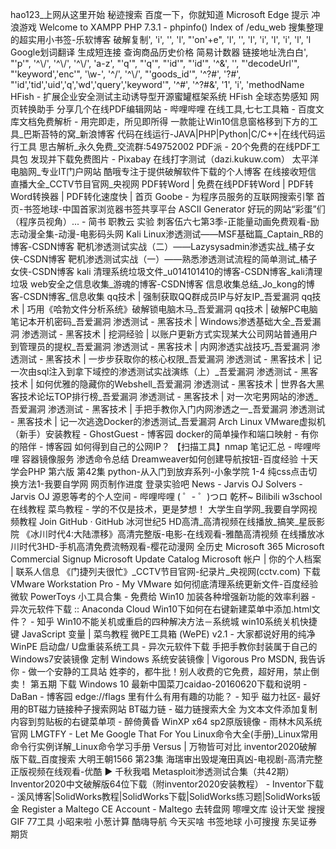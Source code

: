 hao123_上网从这里开始
秘迹搜索
百度一下，你就知道
Microsoft Edge 提示
冲浪游戏
Welcome to XAMPP
PHP 7.3.1 - phpinfo()
Index of /edu_web
搜集整理的超实用小书签-乐软博客
破解复制', 'i', '', 'l', "'on'+e", 'l', '', 'l', 'i', 'l', 'i', 'l', 'l
Google划词翻译
生成短连接
查询商品历史价格
简易计数器
链接地址洗白白', "'p'", '^\\/', '^\\/', '^\\/', 'a-z', "'q'", "'q'", "'id'", "'id'", '^&', '', "'decodeUrl'", "'keyword','enc'", '\\w-', '^/', '^\\/', "'goods_id'", '^?#', '?#', "'id','tid','uid','q','wd','query','keyword'", '^#', '^?#&', '1', 'i', 'methodName
HFish - 扩展企业安全测试主动诱导型开源蜜罐框架系统
HFish 全球态势感知
网页转换助手
分享几个在线PDF编辑网站 - 哔哩哔哩
在线工具,七七工具箱 - 百度文库文档免费解析 - 用完即走，所见即所得
一款能让Win10信息窗格移到下方的工具_巴斯苔特的窝_新浪博客
代码在线运行-JAVA|PHP|Python|C/C++|在线代码运行工具
思古解析_永久免费_交流群:549752002
PDF派 - 20个免费的在线PDF工具包
发现并下载免费图片 - Pixabay
在线打字测试（dazi.kukuw.com）
太平洋电脑网_专业IT门户网站
酷哦专注于提供破解软件下载的个人博客
在线接收短信
直播大全_CCTV节目官网_央视网
PDF转Word | 免费在线PDF转Word | PDF转Word转换器 | PDF转化速度快 | 首页
Goobe - 为程序员服务的互联网搜索引擎
首页-书签地球-中国首家浏览器书签共享平台
ASCII Generator
好玩的网站“彩蛋”们（程序员视角）... - 简书
职教云
实验
刺客伍六七第3季-正能量动画免费观看-励志动漫全集-动漫-电影码头网
Kali Linux渗透测试——MSF基础篇_Captain_RB的博客-CSDN博客
靶机渗透测试实战（二）——Lazysysadmin渗透实战_橘子女侠-CSDN博客
靶机渗透测试实战（一）——熟悉渗透测试流程的简单测试_橘子女侠-CSDN博客
kali 清理系统垃圾文件_u014101410的博客-CSDN博客_kali清理垃圾
web安全之信息收集_游魂的博客-CSDN博客
信息收集总结_Jo_kong的博客-CSDN博客_信息收集
qq技术 | 强制获取QQ群成员IP与好友IP_吾爱漏洞
qq技术 | 巧用《哈勃文件分析系统》破解锁电脑木马_吾爱漏洞
qq技术 | 破解PC电脑笔记本开机密码_吾爱漏洞
渗透测试 - 黑客技术 | Windows渗透基础大全_吾爱漏洞
渗透测试 - 黑客技术 | 挖洞经验 | 以账户更新方式实现某大公司网站普通用户到管理员的提权_吾爱漏洞
渗透测试 - 黑客技术 | 内网渗透实战技巧_吾爱漏洞
渗透测试 - 黑客技术 | 一步步获取你的核心权限_吾爱漏洞
渗透测试 - 黑客技术 | 记一次由sql注入到拿下域控的渗透测试实战演练（上）_吾爱漏洞
渗透测试 - 黑客技术 | 如何优雅的隐藏你的Webshell_吾爱漏洞
渗透测试 - 黑客技术 | 世界各大黑客技术论坛TOP排行榜_吾爱漏洞
渗透测试 - 黑客技术 | 对一次宅男网站的渗透_吾爱漏洞
渗透测试 - 黑客技术 | 手把手教你入门内网渗透之一_吾爱漏洞
渗透测试 - 黑客技术 | 记一次逃逸Docker的渗透测试_吾爱漏洞
Arch Linux VMware虚拟机（新手）安装教程 - GhostGuest - 博客园
docker的简单操作和端口映射 - 有你的陪伴 - 博客园
如何得到自己的公网IP？
【扫描工具】nmap 笔记汇总 - 哔哩哔哩
容器镜像服务
渗透命令总结
Dreamweaver如何创建导航按钮-百度经验
十天学会PHP 第六版 第42集
python-从入门到放弃系列-小象学院
1-4 纯css点击切换方法1-我要自学网
网页制作进度
登录实验吧
News - Jarvis OJ
Solvers - Jarvis OJ
源恩等考的个人空间 - 哔哩哔哩 ( ゜- ゜)つロ 乾杯~ Bilibili
w3school 在线教程
菜鸟教程 - 学的不仅是技术，更是梦想！
大学生自学网_我要自学网视频教程
Join GitHub · GitHub
冰河世纪5 HD高清_高清视频在线播放_搞笑_星辰影院
《冰川时代4:大陆漂移》高清完整版-电影-在线观看-雅酷高清视频
在线播放冰川时代3HD-手机高清免费流畅观看-樱花动漫网
全历史
Microsoft 365
Microsoft Commercial Signup
Microsoft Update Catalog
Microsoft 帐户 | 你的个人档案 | 联系人信息
《门捷列夫很忙》_CCTV节目官网-纪录片_央视网(cctv.com)
下载 VMware Workstation Pro - My VMware
如何彻底清理系统更新文件-百度经验
微软 PowerToys 小工具合集 - 免费给 Win10 加装各种增强新功能的效率利器 - 异次元软件下载
:: Anaconda Cloud
Win10下如何在右键新建菜单中添加.html文件？ - 知乎
Win10不能关机或重启的四种解决方法－系统城
win10系统关机快捷键
JavaScript 变量 | 菜鸟教程
微PE工具箱 (WePE) v2.1 - 大家都说好用的纯净 WinPE 启动盘/ U盘重装系统工具 - 异次元软件下载
手把手教你封装属于自己的Windows7安装镜像
定制 Windows 系统安装镜像 | Vigorous Pro
MSDN, 我告诉你 - 做一个安静的工具站
姓李的，都牛批！别人收费的它免费，超好用，禁止倒卖！
第五期
下载 Windows 10
最新中国菜刀caidao-20160620下载和说明 - DaBan - 博客园
edge://flags 里有什么有用有趣的功能？ - 知乎
磁力社区- 最好用的BT磁力链接种子搜索网站
BT磁力链 - 磁力链搜索大全
为文本文件添加复制内容到剪贴板的右键菜单项 - 醉倚黄昏
WinXP x64 sp2原版镜像 - 雨林木风系统官网
LMGTFY - Let Me Google That For You
Linux命令大全(手册)_Linux常用命令行实例详解_Linux命令学习手册
Versus | 万物皆可对比
inventor2020破解版下载_百度搜索
大明王朝1566 第23集 海瑞审出毁堤淹田真凶-电视剧-高清完整正版视频在线观看-优酷
▶ 千秋我唱
Metasploit渗透测试合集（共42期）
Inventor2020中文破解版64位下载（附inventor2020安装教程） - Inventor下载 - 溪风博客|SolidWorks教程|SolidWorks下载|SolidWorks练习题|SolidWorks钣金
Register a Maltego CE Account - Maltego
去转盘网
嚓哩文库
设计天堂
搜搜GIF
77工具
小昭来啦
小葱计算
酷嗨导航
今天买啥
书签地球
小可搜搜
东吴证券期货
